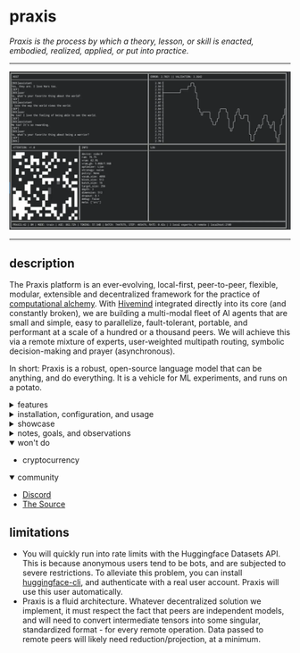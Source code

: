 # praxis

_Praxis is the process by which a theory, lesson, or skill is enacted, embodied, realized, applied, or put into practice._

---

![Terminal](./static/terminal.webp)

---

## description

The Praxis platform is an ever-evolving, local-first, peer-to-peer, flexible, modular, extensible and decentralized framework for the practice of [computational alchemy](https://www.reddit.com/r/MachineLearning/comments/1b6ggpz/comment/ktc2ujd). With [Hivemind](https://github.com/learning-at-home/hivemind) integrated directly into its core (and constantly broken), we are building a multi-modal fleet of AI agents that are small and simple, easy to parallelize, fault-tolerant, portable, and performant at a scale of a hundred or a thousand peers. We will achieve this via a remote mixture of experts, user-weighted multipath routing, symbolic decision-making and prayer (asynchronous).

In short: Praxis is a robust, open-source language model that can be anything, and do everything. It is a vehicle for ML experiments, and runs on a potato.

<details>

<summary>features</summary>

- A [Mixture of Depths](https://arxiv.org/abs/2404.02258) allows us to route just a subset of all tokens in a sequence through a layer, and to remote peers - reducing the time required for remote computation. All other tokens bypass the layer via a residual connection.
- We implement [Multihead Latent Attention](https://arxiv.org/abs/2405.04434), originally discovered by DeepSeek-V2.
- [LayerShuffle](https://arxiv.org/abs/2407.04513) proved that transformers can maintain coherence, even when every layer is shuffled at every forward pass. We take this a step further, and implement the `PraxisController`, which teaches the model how to predict an optimal route through expert layers during inference. The ability to work with out-of-order layers is crucial in a decentralized architecture, where some peers may fail, others may disappear, some may be overloaded, or undertrained, or are otherwise penalized for some reason or another...
- As an alternative to LayerShuffle's controller, we have an experiment that implements elements from [Graphformer](https://arxiv.org/abs/2105.02605), teaching the model to route through layers as if they were nodes in a graph.
- In addition to the shuffling, we implement a simplified version of [CALM](https://arxiv.org/abs/2207.07061), which allows the model to early-exit from computation.
- We implement RoPE, ALiBi and NoPE as options for positional encoding, because they're easy, work well at sane contexts lengths, and require little to no trainable parameters.
- [Differential Attention](https://arxiv.org/abs/2410.05258) is used to improve hallucination performance, reduce parameter counts required for attention, and filter-out noise in attention maps. Alternatively (and perhaps in-addition to, in the future), we implement an option for [Stickbreaking Attention](https://arxiv.org/abs/2306.04640), which naturally-encodes positional information, uses a Sigmoid-based mechanism, instead of a Softmax (i.e. parameters "work together", instead of "competing" against each other). We also implement various methods from [MEGA](https://arxiv.org/abs/2209.10655), including the Exponential Moving Average-based attention gating, and Gated Single-Head Attention modules.
- Parameter-Efficient Expert Retrieval (PEER) from the [Mixture of a Million Experts](https://arxiv.org/abs/2407.04153) paper. Here, feedforward layers are replaced with a swarm of singleton MLP networks.
- While simple, a [Soft-Merging of Experts with Adaptive Routing](https://arxiv.org/abs/2306.03745) class allows us to dynamically-route through a dense feedforward layer, while maintaining differentiability and enhancing expressivity.
- We support Infini-Attention, from [Leave No Context Behind](https://arxiv.org/abs/2404.07143), to reduce the O(n^2) memory complexity of transformer attention to O(n). This is the same technique that Google uses in Gemini.
- We have a [Kolmogorov-Arnold Networks](https://arxiv.org/abs/2404.19756) experiment, which replaces MLPs with KANs.
- We implement an optional [Byte Latent Tokenizer](https://github.com/facebookresearch/blt), which allows us to represent tokens as patches of byte-sequences, instead of discrete tokens. This way, we can remove the tokenizer - and represent data in much more interesting ways, within the latent space.
- We support [Hyper-Connections](https://arxiv.org/abs/2409.19606), which are an alternative to residual connections.
- There's also a mobile app, and a remote controller, called "Axis". We used [Godot](https://godotengine.org/) for that.

</details>

<details>

<summary>installation, configuration, and usage</summary>

## install

Setup a virtual environment:

```sh
source venv.sh
```

Or, you may use the VSCode command (`Ctrl + Shift + P`), and choose: `Python: Create Environment...`

Then, install dependencies:

```sh
pip install -e .
```

## run tests

To run unit testing:

```sh
pytest tests -x
```

## contribute to the swarm

To run with default settings:

```sh
python run.py
```

To view all supported command-line arguments:

```sh
python run.py --help
```

## recommendations

We recommend you use a `batch-size` of at least 16, if possible. We have implemented an oversampling mechanism, which periodically multiplies your sequence length, and scales quadratically with batch sizes of 1, 4, 16, 64, etc.

We also recommend using an Nvidia GPU.

```sh
python run.py --batch-size 16 --device cuda
```

</details>

<details>

<summary>showcase</summary>

## do inference

Send a JSON-encoded payload via POST to:

```
http://localhost:2100/input
```

This payload should support all arguments in the [Transformers text generation API](https://huggingface.co/docs/transformers/en/main_classes/text_generation).

Example request:

```py
import requests

url = "http://localhost:2100/input"
payload = {"prompt": "Once upon a time, ", "do_sample": True, "temperature": 0.7}

response = requests.post(url, json=payload)

print(response.status_code)
print(response.json())
```

## local web chat

Chat and swarm management interface is available here:

```
http://localhost:2100
```

![Praxis Chat](./static/chat.png)

## mobile app

We're building a mobile app, to control your experts! You can see that code in the [./axis](./axis) directory.

## to register with transformers

```py
from transformers import AutoConfig, AutoModel, AutoModelForCausalLM, AutoTokenizer
from praxis import PraxisConfig, PraxisForCausalLM, PraxisModel

AutoConfig.register("praxis", PraxisConfig)
AutoModel.register(PraxisConfig, PraxisModel)
AutoModelForCausalLM.register(PraxisConfig, PraxisForCausalLM)

config = PraxisConfig(
    embed_size=512,
    hidden_size=384,
    depth=6,
    num_heads=8,
    device_map="cuda:0",
)

tokenizer_model = "UNSAFE/praxis-4096"
tokenizer = AutoTokenizer.from_pretrained(tokenizer_model)

model = AutoModelForCausalLM.from_config(config)

input_ids = tokenizer.encode("The quick brown fox ")

outputs = model.generate(input_ids, do_sample=True)

print(self.tokenizer.decode(outputs[0], skip_special_tokens=True))
# --> The quick brown fox jumped over a lazy dog.
```

</details>

<details>

<summary>notes, goals, and observations</summary>

- a global swarm
- [self-modeling](https://arxiv.org/abs/2407.10188) makes peers less-complex, and easier to model (for other AI)
- layers as experts; a marketplace of expert, composable "blocks"
- commit to yourself
- cascade-style token routing (ping -> pang -> pong -> ping) via a Mixture of Depths; cyclical graph computation
- treat every peer as an experiment in hyperparameter search; publish results to the DHT, and ensure that well-performing hparams are assigned more often
- build adapters/connectors, allowing people to integrate their nodes with external data sources
- a proper and robust DHT
- central and persistent relay peers, to act as global bootstrap nodes
- helix, octopi, pyramids
- multi-block, heirarchical experts
- peer validation (zero knowledge proofs, differential privacy)
- [T-FREE Tokenizer](https://github.com/aleph-alpha/trigrams)
- [Mini-Sequence Transformer](https://github.com/wdlctc/mini-s/tree/main) (probably not worth it on the smaller scale; this is basically the same thing as Infini-Attention, but implemented in a more-naive way)
- embed training code within the model architecture itself, such that loading a model automatically starts the training, as well
- cascading assistant models via hivemind (speculative decoding)
- [TokenMonster](https://github.com/alasdairforsythe/tokenmonster)
- [Linear Recurrent Units](https://arxiv.org/abs/2303.06349) (not recommended; they are extremely slow without specialized kernels)
- [DualFormer](https://arxiv.org/html/2410.09918v1) (this one would be tough to do, because it seems to require detailed reasoning steps and structured trace dropping; i.e. data we don't have); [this dataset might work](https://huggingface.co/datasets/thesven/gsm8k-reasoning)
- [novel activations](https://gist.github.com/ronaldoaf/427887efe44f12d4bdccc46ad73404eb)
- [xLSTM](https://github.com/NX-AI/xlstm)
- Denny Zhou (Founded & lead reasoning team at Google DeepMind) - "We have mathematically proven that transformers can solve any problem, provided they are allowed to generate as many intermediate reasoning tokens as needed. Remarkably, constant depth is sufficient." [source](https://www.reddit.com/r/mlscaling/comments/1fijajw/denny_zhou_founded_lead_reasoning_team_at_google/) At first pass, this may sound stupid, because everyone knows that transformers are "universal function approximators" already; the problem is that the search space becomes so large as to be computationally infeasible. However, the more-meaningful takeaway here is this: with human guidance (i.e. prompting, iteration, development, persistence, re-focusing), a human/AI duo could solve any problem... including AGI.
- [Differentiable Lambda Calculus](https://github.com/neurallambda/neurallambda) (i.e. symbolic reasoning)
- the way that Mixture of Depths token indices interact with ALiBi is potentially interesting and worth evaluating.
- [Simple Recurrent Units](https://gist.github.com/calclavia/bb64b2f9dd3920ff6ad9546a606718e1)
- [Forward-mode automatic differentiation](https://pytorch.org/tutorials/intermediate/forward_ad_usage.html), and [Gradients without Backpropagation](https://arxiv.org/abs/2202.08587)
- [Human-like Episodic Memory for Infinite Context LLMs](https://arxiv.org/abs/2407.09450) (we tried a version of this, located at misc/episodic_memory.py, but it was terrible, slow, didn't work, used a ton of memory, and was horribly complex)
- [Facts as Experts: Adaptable and Interpretable Neural Memory over Symbolic Knowledge](https://arxiv.org/abs/2007.00849)
- https://github.com/timurgepard/nanoFFT (a somewhat novel idea)
- [TokenFormer](https://arxiv.org/abs/2410.23168)
- [Funnel Transformers](https://arxiv.org/pdf/2006.03236) for sequence compression
- [Language Models are Hidden Reasoners: Unlocking Latent Reasoning Capabilities via Self-Rewarding](https://arxiv.org/abs/2411.04282)
- https://github.com/jinyeom/lsh-knn/tree/main
- [Training Large Language Models to Reason in a Continuous Latent Space](https://arxiv.org/abs/2412.06769)
- [tons of useful Pytorch modules from Fairseq](https://github.com/facebookresearch/mega/blob/main/fairseq/modules)
- [Multimodal Latent Language Modeling with Next-Token Diffusion](https://arxiv.org/abs/2412.08635)
- [Transformers Struggle to Learn to Search](https://arxiv.org/abs/2412.04703)
- [Survey on Memory-Augmented Neural Networks: Cognitive Insights to AI Applications](https://arxiv.org/abs/2312.06141)
- Explore "Scheduled Sampling", where the model is trained on it's own predictions.
- Explore contrastive learning, to mitigate text repetition, by showing the model good and bad examples during training, create embeddings compute similarities, and calculate contrastive loss.
- [Titans: Learning to Memorize at Test Time](https://arxiv.org/abs/2501.00663) (a possible alternative to Infini-Attention, which is closer to the Human-Like Episodic Memory project)
- [Guidance](https://github.com/guidance-ai/guidance)
- [NoProp: Training Neural Networks without Back-propagation or Forward-propagation](https://arxiv.org/abs/2503.24322)
- [The Belief State Transformer](https://arxiv.org/abs/2410.23506)
- [Inner Thinking Transformer: Leveraging Dynamic Depth Scaling to Foster Adaptive Internal Thinking](https://arxiv.org/abs/2502.13842)
- [Scaling up Test-Time Compute with Latent Reasoning: A Recurrent Depth Approach](https://arxiv.org/abs/2502.05171), https://huggingface.co/tomg-group-umd/huginn-0125/blob/main/raven_modeling_minimal.py
</details>

<details open>

<summary>won't do</summary>

- cryptocurrency

</details>

<details open>

<summary>community</summary>

- [Discord](https://discord.gg/8ZmHP8CqUX)
- [The Source](https://src.eco)

</details>

## limitations

- You will quickly run into rate limits with the Huggingface Datasets API. This is because anonymous users tend to be bots, and are subjected to severe restrictions. To alleviate this problem, you can install [huggingface-cli](https://huggingface.co/docs/huggingface_hub/en/guides/cli), and authenticate with a real user account. Praxis will use this user automatically.
- Praxis is a fluid architecture. Whatever decentralized solution we implement, it must respect the fact that peers are independent models, and will need to convert intermediate tensors into some singular, standardized format - for every remote operation. Data passed to remote peers will likely need reduction/projection, at a minimum.
